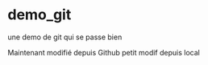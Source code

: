 # demo_git

une demo de git qui se passe bien

Maintenant modifié depuis Github 
petit modif depuis local

